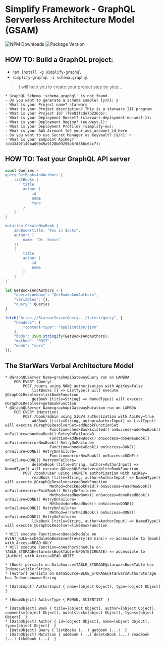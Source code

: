 # Simplify Framework - GraphQL Serverless Architecture Model (GSAM)

![NPM Downloads](https://img.shields.io/npm/dw/simplify-graphql)
![Package Version](https://img.shields.io/github/package-json/v/simplify-framework/graphql?color=green)

## HOW TO: Build a GraphQL project:
- `npm install -g simplify-graphql`
- `simplify-graphql -i schema.graphql`

> It will help you to create your project step by step...

    * GraphQL Schema 'schema.graphql' is not found.
    - Do you want to generate a schema sample? [y/n]: y
    - What is your Project name? starwars
    - What is your Project description? This is a starwars III program
    - What is your Project Id? (f8e01fcde7b236cb): 
    - What is your Deployment Bucket? (starwars-deployment-eu-west-1): 
    - What is your Deployment Region? (eu-west-1): 
    - What is your Deployment Profile? (simplify-eu): 
    - What is your AWS Account Id? your_aws_account_id_here
    - Do you want to use Secret Manager as KeyVault? [y/n]: n
    - What is your Endpoint ApiKey? (db3349f149ba09049a9128b09255a6f0888c64c7): 

## HOW TO: Test your GraphQL API server
```JavaScript
const Queries = `
query GetBooksAndAuthors {
    listBooks {
        title
        author {
            id
            name
            type
        }
    }
}

mutation CreateNewBook {
    addBook(title: "Fox in Socks",
    author: {
        name: "Dr. Seuss"
    })
    {
        title
        author {
            id
            name
        }
    }
}`

let GetBooksAndAuthors = {
    "operationName": "GetBooksAndAuthors",
    "variables": {},
    "query": Queries
}

fetch("https://StarwarServerQuery.../latest/query", {
    "headers": {
        "content-type": "application/json"
    },
    "body": JSON.stringify(GetBooksAndAuthors),
    "method": "POST",
    "mode": "cors"
});
```

## The StarWars Verbal Architecture Model
```
* @GraphQLServer Name=graphApiGatewayQuery run on LAMBDA
    FOR EVERY (Query)
        POST /query using NONE authorization with ApiKey=false
            listBooks [] => ListType() will execute @GraphQLResolver=listBookFunction
            getBook [title=String] => NamedType() will execute @GraphQLResolver=getBookFunction
* @GraphQLServer Name=graphApiGatewayMutation run on LAMBDA
    FOR EVERY (Mutation)
        POST /book/admin using SIGV4 authorization with ApiKey=true
            addBook [title=String, author=AuthorInput] => ListType() will execute @GraphQLResolverSet=addBookFunctionSet
                    Function=checkBookExisted() onSuccess=addNewBook() onFailure=doneNewBook() RetryOnFailure=3
                    Function=addNewBook() onSuccess=doneNewBook() onFailure=errorNewBook() RetryOnFailure=
                    Function=doneNewBook() onSuccess=DONE() onFailure=DONE() RetryOnFailure=
                    Function=errorNewBook() onSuccess=DONE() onFailure=DONE() RetryOnFailure=
            deleteBook [title=String, author=AuthorInput] => NamedType() will execute @GraphQLResolver=deleteBookFunction
        POST /book/user using COGNITO authorization with ApiKey=
            readBook [title=String, author=AuthorInput] => NamedType() will execute @GraphQLResolver=readBookFunction
                    Method=checkBookPaid() onSuccess=readNewBook() onFailure=errorPaidBook() RetryOnFailure=
                    Method=readNewBook() onSuccess=doneReadBook() onFailure=DONE() RetryOnFailure=
                    Method=doneReadBook() onSuccess=DONE() onFailure=DONE() RetryOnFailure=
                    Method=errorPaidBook() onSuccess=DONE() onFailure=DONE() RetryOnFailure=
            likeBook [title=String, author=AuthorInput] => NamedType() will execute @GraphQLResolver=likeBookFunction

* Will execute Function=onBookSchedule on EVENT_RULE=scheduleOnBookEvent(every(10 mins)) => accessible to [Book] with Access=READ_ONLY
* Will execute Function=onAuthorSchedule on TABLE_STORAGE=starwarsBookTable(UPDATE|CREATE) => accessible to [Author] with Access=READ_WRITE

* [Book] persists on DataSource=TABLE_STORAGE@starwarsBookTable has Indexes=title:String,
* [Author] persists on DataSource=BLOB_STORAGE@starwarsAuthorStorage has Indexes=name:String

* [DataInput] AuthorInput { name=[object Object], type=[object Object]  }

* [EnumObject] AuthorType { ROMAN, SCIENTIST  }

* [DataObject] Book { title=[object Object], author=[object Object], comments=[object Object], outofstock=[object Object], types=[object Object]  }
* [DataObject] Author { id=[object Object], name=[object Object], type=[object Object]  }
- [DataObject] Query { listBooks (...) getBook (...)  }
- [DataObject] Mutation { addBook (...) deleteBook (...) readBook (...) likeBook (...)  }
```
